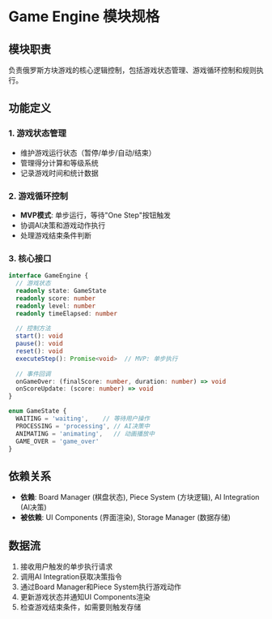 # Game Engine 模块规格

## 模块职责
负责俄罗斯方块游戏的核心逻辑控制，包括游戏状态管理、游戏循环控制和规则执行。

## 功能定义

### 1. 游戏状态管理
- 维护游戏运行状态（暂停/单步/自动/结束）
- 管理得分计算和等级系统
- 记录游戏时间和统计数据

### 2. 游戏循环控制
- **MVP模式**: 单步运行，等待"One Step"按钮触发
- 协调AI决策和游戏动作执行
- 处理游戏结束条件判断

### 3. 核心接口

```typescript
interface GameEngine {
  // 游戏状态
  readonly state: GameState
  readonly score: number
  readonly level: number
  readonly timeElapsed: number
  
  // 控制方法
  start(): void
  pause(): void
  reset(): void
  executeStep(): Promise<void>  // MVP: 单步执行
  
  // 事件回调
  onGameOver: (finalScore: number, duration: number) => void
  onScoreUpdate: (score: number) => void
}

enum GameState {
  WAITING = 'waiting',    // 等待用户操作
  PROCESSING = 'processing', // AI决策中
  ANIMATING = 'animating',   // 动画播放中
  GAME_OVER = 'game_over'
}
```

## 依赖关系
- **依赖**: Board Manager (棋盘状态), Piece System (方块逻辑), AI Integration (AI决策)
- **被依赖**: UI Components (界面渲染), Storage Manager (数据存储)

## 数据流
1. 接收用户触发的单步执行请求
2. 调用AI Integration获取决策指令
3. 通过Board Manager和Piece System执行游戏动作
4. 更新游戏状态并通知UI Components渲染
5. 检查游戏结束条件，如需要则触发存储